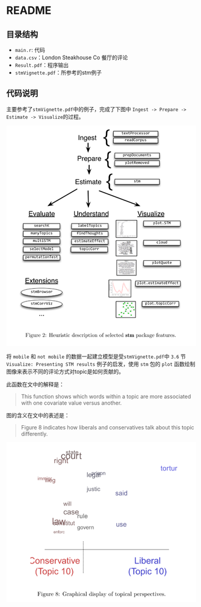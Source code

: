 # README
## 目录结构
- `main.r`: 代码
- `data.csv`：London Steakhouse Co 餐厅的评论
- `Result.pdf`：程序输出
- `stmVignette.pdf`：所参考的stm例子
## 代码说明
主要参考了`stmVignette.pdf`中的例子，完成了下图中 `Ingest -> Prepare -> Estimate -> Visualize`的过程。

![](./.assets/1.png)

将 `mobile` 和 `not mobile` 的数据一起建立模型是受`stmVignette.pdf`中 `3.6` 节 `Visualize: Presenting STM results` 例子的启发，使用 `stm` 包的 `plot` 函数绘制图像来表示不同的评论方式对topic是如何贡献的。

此函数在文中的解释是：
>This function shows which words within a topic are more associated with one covariate value versus another.

图的含义在文中的表述是：
>Figure 8 indicates how liberals and conservatives talk about this topic differently.

![](./.assets/2.png)
